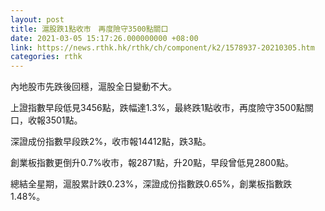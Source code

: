 ```yaml
---
layout: post
title: 滬股跌1點收市　再度險守3500點關口
date: 2021-03-05 15:17:26.000000000 +08:00
link: https://news.rthk.hk/rthk/ch/component/k2/1578937-20210305.htm
categories: rthk
---
```


內地股市先跌後回穩，滬股全日變動不大。

上證指數早段低見3456點，跌幅達1.3%，最終跌1點收市，再度險守3500點關口，收報3501點。

深證成份指數早段跌2%，收市報14412點，跌3點。

創業板指數更倒升0.7%收市，報2871點，升20點，早段曾低見2800點。

總結全星期，滬股累計跌0.23%，深證成份指數跌0.65%，創業板指數跌1.48%。
